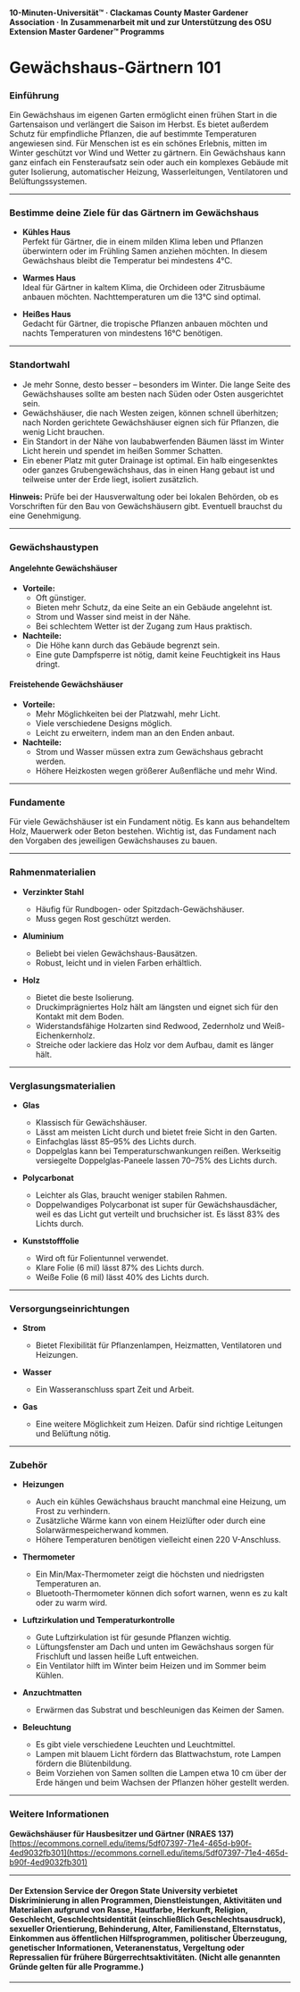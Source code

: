 #### 10-Minuten-Universität™ · Clackamas County Master Gardener Association · In Zusammenarbeit mit und zur Unterstützung des OSU Extension Master Gardener™ Programms

# Gewächshaus-Gärtnern 101

### Einführung

Ein Gewächshaus im eigenen Garten ermöglicht einen frühen Start in die Gartensaison und verlängert die Saison im Herbst. Es bietet außerdem Schutz für empfindliche Pflanzen, die auf bestimmte Temperaturen angewiesen sind. Für Menschen ist es ein schönes Erlebnis, mitten im Winter geschützt vor Wind und Wetter zu gärtnern. Ein Gewächshaus kann ganz einfach ein Fensteraufsatz sein oder auch ein komplexes Gebäude mit guter Isolierung, automatischer Heizung, Wasserleitungen, Ventilatoren und Belüftungssystemen.

---

### Bestimme deine Ziele für das Gärtnern im Gewächshaus

- **Kühles Haus**  
  Perfekt für Gärtner, die in einem milden Klima leben und Pflanzen überwintern oder im Frühling Samen anziehen möchten. In diesem Gewächshaus bleibt die Temperatur bei mindestens 4°C.

- **Warmes Haus**  
  Ideal für Gärtner in kaltem Klima, die Orchideen oder Zitrusbäume anbauen möchten. Nachttemperaturen um die 13°C sind optimal.

- **Heißes Haus**  
  Gedacht für Gärtner, die tropische Pflanzen anbauen möchten und nachts Temperaturen von mindestens 16°C benötigen.

---

### Standortwahl

- Je mehr Sonne, desto besser – besonders im Winter. Die lange Seite des Gewächshauses sollte am besten nach Süden oder Osten ausgerichtet sein.
- Gewächshäuser, die nach Westen zeigen, können schnell überhitzen; nach Norden gerichtete Gewächshäuser eignen sich für Pflanzen, die wenig Licht brauchen.
- Ein Standort in der Nähe von laubabwerfenden Bäumen lässt im Winter Licht herein und spendet im heißen Sommer Schatten.
- Ein ebener Platz mit guter Drainage ist optimal. Ein halb eingesenktes oder ganzes Grubengewächshaus, das in einen Hang gebaut ist und teilweise unter der Erde liegt, isoliert zusätzlich.

**Hinweis:** Prüfe bei der Hausverwaltung oder bei lokalen Behörden, ob es Vorschriften für den Bau von Gewächshäusern gibt. Eventuell brauchst du eine Genehmigung.

---

### Gewächshaustypen

#### Angelehnte Gewächshäuser

- **Vorteile:**
  - Oft günstiger.
  - Bieten mehr Schutz, da eine Seite an ein Gebäude angelehnt ist.
  - Strom und Wasser sind meist in der Nähe.
  - Bei schlechtem Wetter ist der Zugang zum Haus praktisch.
- **Nachteile:**
  - Die Höhe kann durch das Gebäude begrenzt sein.
  - Eine gute Dampfsperre ist nötig, damit keine Feuchtigkeit ins Haus dringt.

#### Freistehende Gewächshäuser

- **Vorteile:**
  - Mehr Möglichkeiten bei der Platzwahl, mehr Licht.
  - Viele verschiedene Designs möglich.
  - Leicht zu erweitern, indem man an den Enden anbaut.
- **Nachteile:**
  - Strom und Wasser müssen extra zum Gewächshaus gebracht werden.
  - Höhere Heizkosten wegen größerer Außenfläche und mehr Wind.

---

### Fundamente

Für viele Gewächshäuser ist ein Fundament nötig. Es kann aus behandeltem Holz, Mauerwerk oder Beton bestehen. Wichtig ist, das Fundament nach den Vorgaben des jeweiligen Gewächshauses zu bauen.

---

### Rahmenmaterialien

- **Verzinkter Stahl**
  - Häufig für Rundbogen- oder Spitzdach-Gewächshäuser.
  - Muss gegen Rost geschützt werden.

- **Aluminium**
  - Beliebt bei vielen Gewächshaus-Bausätzen.
  - Robust, leicht und in vielen Farben erhältlich.

- **Holz**
  - Bietet die beste Isolierung.
  - Druckimprägniertes Holz hält am längsten und eignet sich für den Kontakt mit dem Boden.
  - Widerstandsfähige Holzarten sind Redwood, Zedernholz und Weiß-Eichenkernholz.
  - Streiche oder lackiere das Holz vor dem Aufbau, damit es länger hält.

---

### Verglasungsmaterialien

- **Glas**
  - Klassisch für Gewächshäuser.
  - Lässt am meisten Licht durch und bietet freie Sicht in den Garten.
  - Einfachglas lässt 85–95% des Lichts durch.
  - Doppelglas kann bei Temperaturschwankungen reißen. Werkseitig versiegelte Doppelglas-Paneele lassen 70–75% des Lichts durch.

- **Polycarbonat**
  - Leichter als Glas, braucht weniger stabilen Rahmen.
  - Doppelwandiges Polycarbonat ist super für Gewächshausdächer, weil es das Licht gut verteilt und bruchsicher ist. Es lässt 83% des Lichts durch.

- **Kunststofffolie**
  - Wird oft für Folientunnel verwendet.
  - Klare Folie (6 mil) lässt 87% des Lichts durch.
  - Weiße Folie (6 mil) lässt 40% des Lichts durch.

---

### Versorgungseinrichtungen

- **Strom**
  - Bietet Flexibilität für Pflanzenlampen, Heizmatten, Ventilatoren und Heizungen.

- **Wasser**
  - Ein Wasseranschluss spart Zeit und Arbeit.

- **Gas**
  - Eine weitere Möglichkeit zum Heizen. Dafür sind richtige Leitungen und Belüftung nötig.

---

### Zubehör

- **Heizungen**
  - Auch ein kühles Gewächshaus braucht manchmal eine Heizung, um Frost zu verhindern.
  - Zusätzliche Wärme kann von einem Heizlüfter oder durch eine Solarwärmespeicherwand kommen.
  - Höhere Temperaturen benötigen vielleicht einen 220 V-Anschluss.

- **Thermometer**
  - Ein Min/Max-Thermometer zeigt die höchsten und niedrigsten Temperaturen an.
  - Bluetooth-Thermometer können dich sofort warnen, wenn es zu kalt oder zu warm wird.

- **Luftzirkulation und Temperaturkontrolle**
  - Gute Luftzirkulation ist für gesunde Pflanzen wichtig.
  - Lüftungsfenster am Dach und unten im Gewächshaus sorgen für Frischluft und lassen heiße Luft entweichen.
  - Ein Ventilator hilft im Winter beim Heizen und im Sommer beim Kühlen.

- **Anzuchtmatten**
  - Erwärmen das Substrat und beschleunigen das Keimen der Samen.

- **Beleuchtung**
  - Es gibt viele verschiedene Leuchten und Leuchtmittel.
  - Lampen mit blauem Licht fördern das Blattwachstum, rote Lampen fördern die Blütenbildung.
  - Beim Vorziehen von Samen sollten die Lampen etwa 10 cm über der Erde hängen und beim Wachsen der Pflanzen höher gestellt werden.

---

### Weitere Informationen

**Gewächshäuser für Hausbesitzer und Gärtner (NRAES 137)**  
[https://ecommons.cornell.edu/items/5df07397-71e4-465d-b90f-4ed9032fb301](https://ecommons.cornell.edu/items/5df07397-71e4-465d-b90f-4ed9032fb301)

---

#### Der Extension Service der Oregon State University verbietet Diskriminierung in allen Programmen, Dienstleistungen, Aktivitäten und Materialien aufgrund von Rasse, Hautfarbe, Herkunft, Religion, Geschlecht, Geschlechtsidentität (einschließlich Geschlechtsausdruck), sexueller Orientierung, Behinderung, Alter, Familienstand, Elternstatus, Einkommen aus öffentlichen Hilfsprogrammen, politischer Überzeugung, genetischer Informationen, Veteranenstatus, Vergeltung oder Repressalien für frühere Bürgerrechtsaktivitäten. (Nicht alle genannten Gründe gelten für alle Programme.)
---